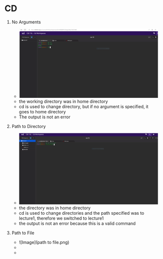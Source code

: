 # **CD**
1. No Arguments
   * ![Image](Capture.PNG)
   * the working directory was in home directory 
   * cd is used to change directory, but if no argument is specified, it goes to home directory
   * The output is not an error 

2. Path to Directory
   * ![Image](https://github.com/AKalakota23/cse15l-lab-reports/blob/main/Cd_With_Argument.PNG)
   * the directory was in home directory
   * cd is used to change directories and the path specified was to lecture1, therefore we switched to lecture1
   * the output is not an error because this is a valid command

3. Path to File
   * ![Image](path to file.png)
   * 
   * 
